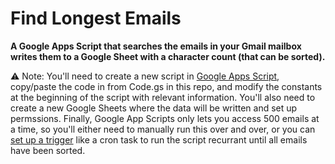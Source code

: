 # Find Longest Emails

**A Google Apps Script that searches the emails in your Gmail mailbox writes them to a Google Sheet with a character count (that can be sorted).**

⚠️ Note: You'll need to create a new script in [Google Apps Script](https://script.google.com/), copy/paste the code in from Code.gs in this repo, and modify the constants at the beginning of the script with relevant information. You'll also need to create a new Google Sheets where the data will be written and set up permssions. Finally, Google App Scripts only lets you access 500 emails at a time, so you'll either need to manually run this over and over, or you can [set up a trigger](https://developers.google.com/apps-script/guides/triggers/installable) like a cron task to run the script recurrant until all emails have been sorted.
